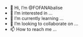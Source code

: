 - 👋 Hi, I’m @FOFANAbalise
- 👀 I’m interested in ...
- 🌱 I’m currently learning ...
- 💞️ I’m looking to collaborate on ...
- 📫 How to reach me ...

<!---
FOFANAbalise/FOFANAbalise is a ✨ special ✨ repository because its `README.md` (this file) appears on your GitHub profile.
You can click the Preview link to take a look at your changes.
--->
